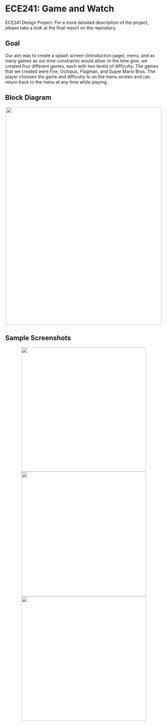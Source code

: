 # ECE241: Game and Watch
ECE241 Design Project. For a more detailed description of the project, please take a look at the final report on the repository.

## Goal
Our aim was to create a splash screen (introduction page), menu, and as many games as our time constraints would allow. In the time give, we created four different games, each with two levels of difficulty. The games that we created were Fire, Octopus, Flagman, and Super Mario Bros. The player chooses the game and difficulty to on the menu screen and can return back to the menu at any time while playing.

## Block Diagram
<p align="center">
  <img src="https://imgur.com/Pnvb0OV.jpg" width="500px" height="700px">
</p>

## Sample Screenshots
<p align="center">
  <img src="https://i.imgur.com/G4p0RVT.jpg" width="400px" height="400px">
  <img src="https://i.imgur.com/G4p0RVT.jpg" width="400px" height="400px">
  <img src="https://i.imgur.com/G4p0RVT.jpg" width="400px" height="400px">
 </p>

